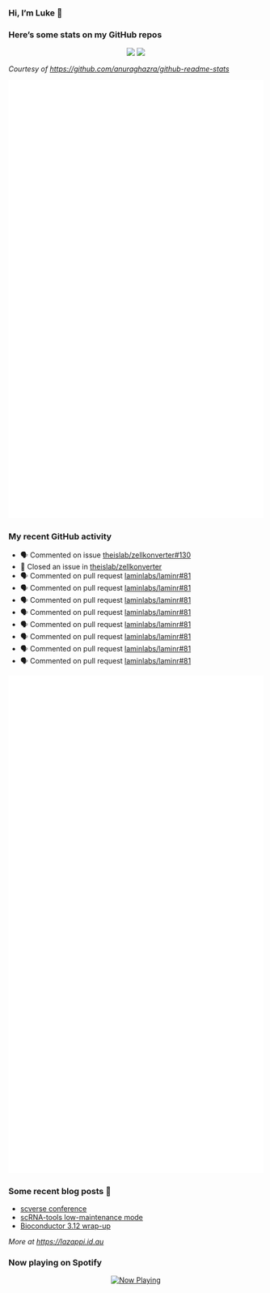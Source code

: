 
<!-- README.md is generated from README.Rmd. Please edit that file -->

### Hi, I’m Luke 👋

<!--
**lazappi/lazappi** is a ✨ _special_ ✨ repository because its `README.md` (this file) appears on your GitHub profile.
&#10;Here are some ideas to get you started:
&#10;- 🔭 I’m currently working on ...
- 🌱 I’m currently learning ...
- 👯 I’m looking to collaborate on ...
- 🤔 I’m looking for help with ...
- 💬 Ask me about ...
- 📫 How to reach me: ...
- 😄 Pronouns: ...
- ⚡ Fun fact: ...
-->

### Here’s some stats on my GitHub repos

<p align="center">
<img src="https://github-readme-stats.vercel.app/api?username=lazappi&count_private=true&show_icons=true&theme=buefy&hide_title=True">
<img src="https://github-readme-stats.vercel.app/api/top-langs/?username=lazappi&hide=html&theme=buefy&layout=compact">
</p>

*Courtesy of <https://github.com/anuraghazra/github-readme-stats>*

<p align="center" style="width:100%;">
<img src="https://github.com/lazappi/lazappi/raw/main/github-intro.svg">
</p>

### My recent GitHub activity

- 🗣 Commented on issue
  [theislab/zellkonverter#130](https://github.com/theislab/zellkonverter#130)
- 🎊 Closed an issue in
  [theislab/zellkonverter](https://github.com/theislab/zellkonverter)
- 🗣 Commented on pull request
  [laminlabs/laminr#81](https://github.com/laminlabs/laminr#81)
- 🗣 Commented on pull request
  [laminlabs/laminr#81](https://github.com/laminlabs/laminr#81)
- 🗣 Commented on pull request
  [laminlabs/laminr#81](https://github.com/laminlabs/laminr#81)
- 🗣 Commented on pull request
  [laminlabs/laminr#81](https://github.com/laminlabs/laminr#81)
- 🗣 Commented on pull request
  [laminlabs/laminr#81](https://github.com/laminlabs/laminr#81)
- 🗣 Commented on pull request
  [laminlabs/laminr#81](https://github.com/laminlabs/laminr#81)
- 🗣 Commented on pull request
  [laminlabs/laminr#81](https://github.com/laminlabs/laminr#81)
- 🗣 Commented on pull request
  [laminlabs/laminr#81](https://github.com/laminlabs/laminr#81)

<p align="center" style="width:100%;">
<img src="https://github.com/lazappi/lazappi/raw/main/github-status.svg">
</p>

### Some recent blog posts 📝

- [scverse
  conference](https://lazappi.id.au/posts/2024-09-15-scverse-conference/)
- [scRNA-tools low-maintenance
  mode](https://lazappi.id.au/posts/2024-03-04-scRNAtools-low-maintenance/)
- [Bioconductor 3.12
  wrap-up](https://lazappi.id.au/posts/2020-10-30-bioconductor-3-12-wrap-up/)

*More at <https://lazappi.id.au>*

<!-- ### My latest tweet 👇 and retweet 👉 -->

### Now playing on Spotify

<p align="center">
<a href="https://now-playing-profile.lazappi.vercel.app/now-playing?open">
<img src="https://now-playing-profile.lazappi.vercel.app/now-playing" width="256" height="64" alt="Now Playing">
</a>
</p>
